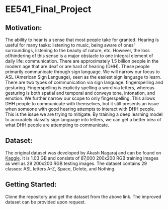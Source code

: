 # EE541_Final_Project

## Motivation:
The ability to hear is a sense that most people take for granted. Hearing is useful for many tasks: listening to music, being aware of ones' surroundings, listening to the beauty of nature, etc. However, the loss of/hindering of this sense is a major obstacle to one integral element of daily life: communication. There are approximately 1.5 billion people in the modern age that are deaf or are hard of hearing (DHH). These people primarily communicate through sign language. We will narrow our focus to ASL (American Sign Language), seen as the easiest sign language to learn. There are two types of communication via sign language: fingerspelling and gesturing. Fingerspelling is explicity spelling a word via letters, whereas gesturing is both spatial and temporal and conveys tone, intonation, and emotion. We further narrow our scope to only fingerspelling. This allows DHH people to communicate with themselves, but it still presents an issue when someone with good hearing attempts to interact with DHH people. This is the issue we are trying to mitigate. By training a deep learning model to accurately classify sign language into letters, we can get a better idea of what DHH people are attempting to communicate.  

## Dataset:
The original dataset was developed by Akash Nagaraj and can be found on [Kaggle](https://www.kaggle.com/datasets/grassknoted/asl-alphabet). It is 1.03 GB and consists of 87,000 200x200 RGB training images as well as 29 200x200 RGB testing images. The dataset contains 29 classes: ASL letters A-Z, Space, Delete, and Nothing.

## Getting Started:
Clone the repository and get the dataset from the above link. The improved dataset can be provided upon request.
